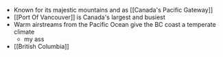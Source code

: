 - Known for its majestic mountains and as [[Canada's Pacific Gateway]]
- [[Port Of Vancouver]] is Canada's largest and busiest
- Warm airstreams from the Pacific Ocean give the BC coast a temperate climate
	- my ass
- [[British Columbia]]